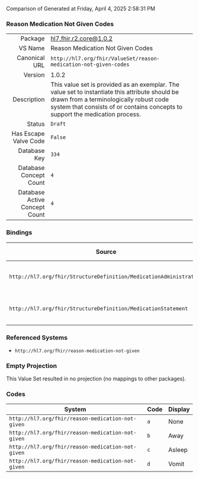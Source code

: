 Comparison of 
Generated at Friday, April 4, 2025 2:58:31 PM

### Reason Medication Not Given Codes

|      |     |
| ---: | --- |
| Package | hl7.fhir.r2.core@1.0.2 |
| VS Name | Reason Medication Not Given Codes |
| Canonical URL | `http://hl7.org/fhir/ValueSet/reason-medication-not-given-codes` |
| Version | 1.0.2 |
| Description | This value set is provided as an exemplar. The value set to instantiate this attribute should be drawn from a terminologically robust code system that consists of or contains concepts to support the medication process. |
| Status | `Draft` |
| Has Escape Valve Code | `False` |
| Database Key | `334` |
| Database Concept Count | `4` |
| Database Active Concept Count | `4` |
### Bindings

| Source | Element | Binding | Strength | Element Short |
| ------ | ------- | ------- | -------- | ------------- |
| `http://hl7.org/fhir/StructureDefinition/MedicationAdministration` | `MedicationAdministration.reasonNotGiven` | `http://hl7.org/fhir/ValueSet/reason-medication-not-given-codes` | `Example` | Reason administration not performed |
| `http://hl7.org/fhir/StructureDefinition/MedicationStatement` | `MedicationStatement.reasonNotTaken` | `http://hl7.org/fhir/ValueSet/reason-medication-not-given-codes` | `Example` | True if asserting medication was not given |

### Referenced Systems

* `http://hl7.org/fhir/reason-medication-not-given`
### Empty Projection

This Value Set resulted in no projection (no mappings to other packages).

### Codes

| System | Code | Display |
| ------ | ---- | ------- |
| `http://hl7.org/fhir/reason-medication-not-given` | `a` | None |
| `http://hl7.org/fhir/reason-medication-not-given` | `b` | Away |
| `http://hl7.org/fhir/reason-medication-not-given` | `c` | Asleep |
| `http://hl7.org/fhir/reason-medication-not-given` | `d` | Vomit |
